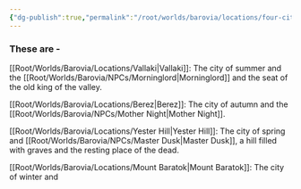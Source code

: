 ```yaml
---
{"dg-publish":true,"permalink":"/root/worlds/barovia/locations/four-cities/"}
---
```


### These are -

[[Root/Worlds/Barovia/Locations/Vallaki\|Vallaki]]: The city of summer and the [[Root/Worlds/Barovia/NPCs/Morninglord\|Morninglord]] and the seat of the old king of the valley.

[[Root/Worlds/Barovia/Locations/Berez\|Berez]]: The city of autumn and the [[Root/Worlds/Barovia/NPCs/Mother Night\|Mother Night]]. 

[[Root/Worlds/Barovia/Locations/Yester Hill\|Yester Hill]]: The city of spring and [[Root/Worlds/Barovia/NPCs/Master Dusk\|Master Dusk]], a hill filled with graves and the resting place of the dead.

[[Root/Worlds/Barovia/Locations/Mount Baratok\|Mount Baratok]]: The city of winter and 